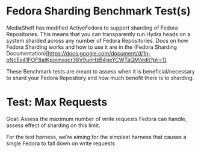 Fedora Sharding Benchmark Test(s)
=================================

MediaShelf has modified ActiveFedora to support sharding of Fedora Repositories.  This means that you can transparently run Hydra heads on a system sharded across any number of Fedora Repositories.  Docs on how Fedora Sharding works and how to use it are in the (Fedora Sharding Documentation)[https://docs.google.com/document/d/1n-oNcEx41FOF8atKpoimascr36V9unHzB4geYCWTaQM/edit?pli=1].

These Benchmark tests are meant to assess when it is beneficial/necessary to shard your Fedora Repository and how much benefit there is to sharding.

Test: Max Requests
==================
Goal: Assess the maximum number of write requests Fedora can handle, assess effect of sharding on this limit.

For the test harness, we’re aiming for the simplest harness that causes a single Fedora to fall down on write requests